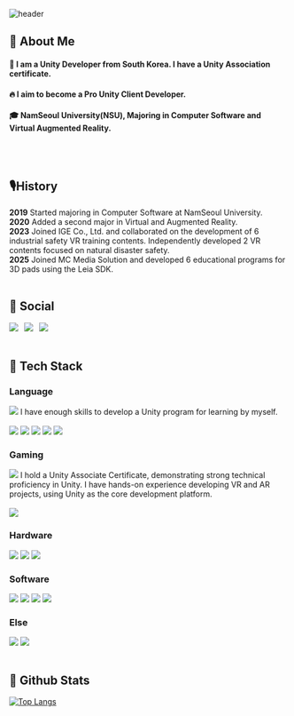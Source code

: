 
<div>
  
  <!--Header-->
  ![header](https://capsule-render.vercel.app/api?type=blur&color=gradient&height=300&section=header&text=Choi%20Soo%20A%20%F0%9F%A4%97&stroke=151c24&strokeWidth=3&fontColor=ffffff)
  
</div>

<div>
  <!--Body-->
  
  ## 👀 About Me
  #### :raising_hand: I am a Unity Developer from South Korea. I have a Unity Association certificate.<br/>
  #### :fire: I aim to become a Pro Unity Client Developer.<br/>
  #### :mortar_board: NamSeoul University(NSU), Majoring in Computer Software and Virtual Augmented Reality.
  <br/>
  <br/>

  ## 🎙️History
  **2019** Started majoring in Computer Software at NamSeoul University.<br/>
  **2020** Added a second major in Virtual and Augmented Reality.<br/>
  **2023** Joined IGE Co., Ltd. and collaborated on the development of 6 industrial safety VR training contents. Independently developed 2 VR contents focused on natural disaster safety.<br/>
  **2025** Joined MC Media Solution and developed 6 educational programs for 3D pads using the Leia SDK.
<br/>
<br/>
  
## 💌 Social
<a href="mailto:sinebi223@naver.com" target="_blank"><img src="https://img.shields.io/badge/Gmail-D14836?style=flat&logo=gmail&logoColor=white"/></a></a>&ensp;<a>
<a href="https://www.notion.so/Code-Study-1cb7cb1a1324808ca933d45c63fb01b3?source=copy_link" target="_blank"><img src="https://img.shields.io/badge/Notion-%23FFFFFF?style=flat&logo=notion&logoColor=black"/></a>&ensp;<a>
<a href="https://www.youtube.com/watch?v=_g0ZFo9zKJc" target="_blank"><img src="https://img.shields.io/badge/YouTube-%23ff0033?style=flat&logo=youtube&logoColor=white"/></a>
</a>
</a>
<br/>
<br/>


  ## 🧱 Tech Stack
  ### Language
   <!--C Sharp-->
   <img src="https://img.shields.io/badge/%23-000000?style=flat-square&logo=c&logoColor=white"/>
   I have enough skills to develop a Unity program for learning by myself.
   <br/>
   <br/>
   <!--C++-->
   <img src="https://img.shields.io/badge/%2B%2B-000000?style=flat-square&logo=cplusplus&logoColor=white"/>
   <!--C-->
   <img src="https://img.shields.io/badge/C-000000?style=flat-square&logo=c&logoColor=white"/>
  <!--mysql-->
  <img src="https://img.shields.io/badge/My SQL-000000?style=flat-square&logo=mysql&logoColor=white"/>
  <!--HTML-->
  <img src="https://img.shields.io/badge/HTML-000000?style=flat-square&logo=html5&logoColor=white"/>
  <!--CSS-->
  <img src="https://img.shields.io/badge/CSS-000000?style=flat-square&logo=css&logoColor=white"/>
  <br/>

  ### Gaming
  <!--Unity-->
  <img src="https://img.shields.io/badge/Unity-000000?style=flat-square&logo=unity&logoColor=white"/> 
  I hold a Unity Associate Certificate, demonstrating strong technical proficiency in Unity. I have hands-on experience developing VR and AR projects, using Unity as the core development platform.
  <br/>
  <br/>
  <!--Unreal-->
  <img src="https://img.shields.io/badge/Unreal-000000?style=flat-square&logo=unrealengine&logoColor=white"/>

  ### Hardware
  <!--Oculus-->
  <img src="https://img.shields.io/badge/Oculus-000000?style=flat-square&logo=oculus&logoColor=white"/>
  <!--HTC Vive-->
  <img src="https://img.shields.io/badge/HTC Vive-000000?style=flat-square&logo=htcvive&logoColor=white"/>
  <!--Arduino-->
  <img src="https://img.shields.io/badge/Arduino-000000?style=flat-square&logo=arduino&logoColor=white"/>
  <br/>

  ### Software
  <!--Blender-->
  <img src="https://img.shields.io/badge/Blender-000000?style=flat-square&logo=blender&logoColor=white"/>
  <!--AutoDesk-->
  <img src="https://img.shields.io/badge/AutoDesk-000000?style=flat-square&logo=autodesk&logoColor=white"/>
  <!--MariaDB-->
  <img src="https://img.shields.io/badge/Maria DB-000000?style=flat-square&logo=mariadb&logoColor=white"/>
  <!--Android-->
  <img src="https://img.shields.io/badge/Android-000000?style=flat-square&logo=android&logoColor=white"/>
  </br>

  ### Else
  <!--Notion-->
  <img src="https://img.shields.io/badge/Notion-000000?style=flat-square&logo=notion&logoColor=white"/>
  <!--GitHub-->
  <img src="https://img.shields.io/badge/Git-000000?style=flat-square&logo=github&logoColor=white"/>
  
  
 
  <br/>
  <br/>
  
  ## 🤔 Github Stats
  [![Top Langs](https://github-readme-stats.vercel.app/api/top-langs/?username=ChoiSooA&layout=donut)](https://github.com/anuraghazra/github-readme-stats)
  
</div>


<!--
**ChoiSooA/ChoiSooA** is a ✨ _special_ ✨ repository because its `README.md` (this file) appears on your GitHub profile.

Here are some ideas to get you started:

- 🔭 I’m currently working on ...
- 🌱 I’m currently learning ...
- 👯 I’m looking to collaborate on ...
- 🤔 I’m looking for help with ...
- 💬 Ask me about ...
- 📫 How to reach me: ...
- 😄 Pronouns: ...
- ⚡ Fun fact: ...
-->
